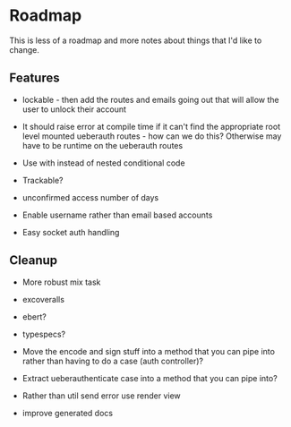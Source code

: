 # Roadmap
This is less of a roadmap and more notes about things that I'd like to
change.

## Features
- lockable - 
  then add the routes and emails going
  out that will allow the user to unlock their account

- It should raise error at compile time if it can't find the
  appropriate root level mounted ueberauth routes - how can we do this?
  Otherwise may have to be runtime on the ueberauth routes

- Use with instead of nested conditional code

- Trackable?
- unconfirmed access number of days

- Enable username rather than email based accounts

- Easy socket auth handling

## Cleanup
- More robust mix task

- excoveralls
- ebert?
- typespecs?

- Move the encode and sign stuff into a method that you can pipe into
  rather than having to do a case (auth controller)?
- Extract ueberauthenticate case into a method that you can pipe into?

- Rather than util send error use render view

- improve generated docs
